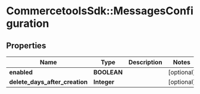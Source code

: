 # CommercetoolsSdk::MessagesConfiguration

## Properties
Name | Type | Description | Notes
------------ | ------------- | ------------- | -------------
**enabled** | **BOOLEAN** |  | [optional] 
**delete_days_after_creation** | **Integer** |  | [optional] 

